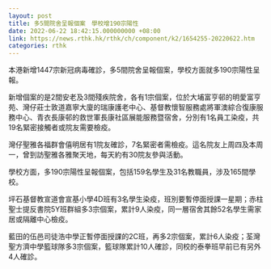 ```yaml
---
layout: post
title: 多5間院舍呈報個案　學校增190宗陽性
date: 2022-06-22 18:42:15.000000000 +08:00
link: https://news.rthk.hk/rthk/ch/component/k2/1654255-20220622.htm
categories: rthk
---
```


本港新增1447宗新冠病毒確診，多5間院舍呈報個案，學校方面就多190宗陽性呈報。

新增個案的是2間安老及3間殘疾院舍，各有1宗個案，位於大埔富亨邨的明愛富亨苑、灣仔莊士敦道嘉寧大廈的瑞康護老中心、基督教懷智服務處將軍澳綜合復康服務中心、青衣長康邨的救世軍長康社區展能服務暨宿舍，分別有1名員工染疫，共19名緊密接觸者或院友需要檢疫。

灣仔聖雅各福群會僖明居有1院友確診，7名緊密者需檢疫。這名院友上周四及本周一，曾到訪聖雅各雅聚天地，每天約有30院友參與活動。

學校方面，多190宗陽性呈報個案，包括159名學生及31名教職員，涉及165間學校。

坪石基督教宣道會宣基小學4D班有3名學生染疫，班別要暫停面授課一星期；赤柱聖士提反書院5Y班群組多3宗個案，累計9人染疫，同一層宿舍其餘52名學生需家居或隔離中心檢疫。

藍田的伍邑司徒浩中學正暫停面授課的2C班，再多2宗個案，累計6人染疫；荃灣聖方濟中學籃球隊多3宗個案，籃球隊累計10人確診，同校的泰拳班早前已有另外4人確診。
